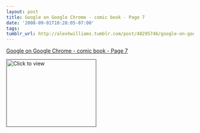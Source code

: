 ```yaml
---
layout: post
title: Google on Google Chrome - comic book - Page 7
date: '2008-09-01T10:28:05-07:00'
tags: 
tumblr_url: http://alexhwilliams.tumblr.com/post/48295746/google-on-google-chrome-comic-book-page-7
---
```

<a href="https://www.iterasi.net/OpenViewer.aspx?sqrlitid=ySJAwvoIyk68PzPrvNp_-Q">Google on Google Chrome - comic book - Page 7</a><br/><p><a href="https://www.iterasi.net/OpenViewer.aspx?sqrlitid=ySJAwvoIyk68PzPrvNp_-Q" target="_blank"> <img src="http://AssetHost01a.iterasi.net/ec2eb670e447/94d5ad32ba6b/ff6f9e86baa1/bd7db367a3b8/09670f28-8ef9-4948-accd-f5ac927e349d/thumbnail.jpg???20080901172835???ABPFz8qBC35Us+dYFAjr7v7ekHtlT/d/E2t4kWPaXd1UugJC31zfltTktCt/VdC/gH4Rk78KOnSq1/3Fe1+SdB5nv5CMPT+DGGwT4DmI4mWoE84jyse1R6X1mo0duLxlesGoOsp9DjtTcallQxqa6wDFBf5doADYF9bOK7hWQa8=" width="240" height="180" style="border:solid 1px #666" alt="Click to view"/></a></p>
